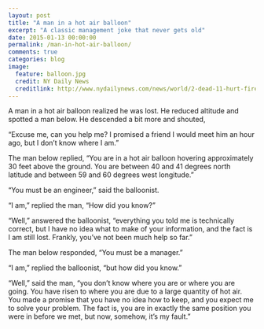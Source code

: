 ```yaml
---
layout: post
title: "A man in a hot air balloon"
excerpt: "A classic management joke that never gets old"
date: 2015-01-13 00:00:00
permalink: /man-in-hot-air-balloon/
comments: true
categories: blog
image:
  feature: balloon.jpg
  credit: NY Daily News
  creditlink: http://www.nydailynews.com/news/world/2-dead-11-hurt-fire-engulfs-hot-air-balloon-article-1.241725
---
```

  
A man in a hot air balloon realized he was lost. He reduced altitude and spotted a man below. He descended a bit more and shouted,

&#8220;Excuse me, can you help me? I promised a friend I would meet him an hour ago, but I don&#8217;t know where I am.&#8221;

The man below replied, &#8220;You are in a hot air balloon hovering approximately 30 feet above the ground. You are between 40 and 41 degrees north latitude and between 59 and 60 degrees west longitude.&#8221;

&#8220;You must be an engineer,&#8221; said the balloonist.

&#8220;I am,&#8221; replied the man, &#8220;How did you know?&#8221;

&#8220;Well,&#8221; answered the balloonist, &#8220;everything you told me is technically correct, but I have no idea what to make of your information, and the fact is I am still lost. Frankly, you&#8217;ve not been much help so far.&#8221;

The man below responded, &#8220;You must be a manager.&#8221;

&#8220;I am,&#8221; replied the balloonist, &#8220;but how did you know.&#8221;

&#8220;Well,&#8221; said the man, &#8220;you don&#8217;t know where you are or where you are going. You have risen to where you are due to a large quantity of hot air. You made a promise that you have no idea how to keep, and you expect me to solve your problem. The fact is, you are in exactly the same position you were in before we met, but now, somehow, it&#8217;s my fault.&#8221;